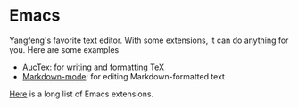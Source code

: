 # Emacs

Yangfeng's favorite text editor. With some extensions, it can do anything for you. Here are some examples

- [AucTex](https://www.gnu.org/software/auctex/): for writing and formatting TeX
- [Markdown-mode](https://jblevins.org/projects/markdown-mode/): for editing Markdown-formatted text

[Here](https://github.com/emacs-tw/awesome-emacs) is a long list of Emacs extensions.
